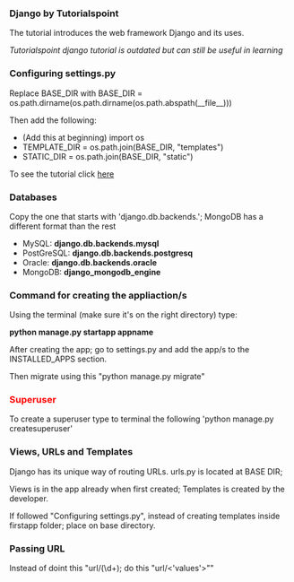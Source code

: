 
<h3> Django by Tutorialspoint </h3>
<p>The tutorial introduces the web framework Django and its uses.</p>
<i>Tutorialspoint django tutorial is outdated but can still be useful in learning</i>

<h3>Configuring settings.py</h3>
<p>Replace BASE_DIR with BASE_DIR = os.path.dirname(os.path.dirname(os.path.abspath(__file__)))</p>
<p>Then add the following:</p>
<ul>
    <li>(Add this at beginning) import os</li>
    <li>TEMPLATE_DIR = os.path.join(BASE_DIR, "templates")</li>
    <li>STATIC_DIR = os.path.join(BASE_DIR, "static")</li>
</ul>
<p>To see the tutorial click <a href="https://www.tutorialspoint.com/django/index.htm">here</a></p>

<h3>Databases</h3>
<p>Copy the one that starts with 'django.db.backends.'; MongoDB has a different format than the rest</p>
<ul>
    <li>MySQL: <b>django.db.backends.mysql</b></li>
    <li>PostGreSQL: <b>django.db.backends.postgresq</b></li>
    <li>Oracle: <b>django.db.backends.oracle</b></li>
    <li>MongoDB: <b>django_mongodb_engine</b></li>
</ul>

<h3>Command for creating the appliaction/s</h3>
<p>Using the terminal (make sure it's on the right directory) type: </p>
<b>python manage.py startapp appname</b>
<p>After creating the app; go to settings.py and add the app/s to the INSTALLED_APPS section.</p>
<p>Then migrate using this "python manage.py migrate"</p>

<h3 style='color: red;'>Superuser</h3>
<p>To create a superuser type to terminal the following 'python manage.py createsuperuser'</p>

<h3>Views, URLs and Templates</h3>
<p>Django has its unique way of routing URLs. urls.py is located at BASE DIR; </p> 
<p>Views is in the app already when first created; Templates is created by the developer.</p>
<p>If followed "Configuring settings.py", instead of creating templates inside firstapp folder; place on base directory.</p> 

<h3>Passing URL</h3>
<p>Instead of doint this "url/(\d+); do this "url/<'values'>""</p>